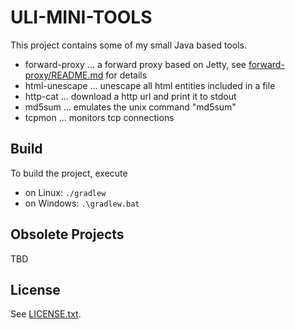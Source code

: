 ULI-MINI-TOOLS
==============

This project contains some of my small Java based tools.

* forward-proxy ... a forward proxy based on Jetty, see [forward-proxy/README.md](forward-proxy/README.md) for details
* html-unescape ... unescape all html entities included in a file
* http-cat ... download a http url and print it to stdout
* md5sum ... emulates the unix command "md5sum"
* tcpmon ... monitors tcp connections

Build
-----

To build the project, execute

* on Linux: `./gradlew`
* on Windows: `.\gradlew.bat`

Obsolete Projects
-----------------

TBD

License
-------

See [LICENSE.txt](LICENSE.txt).
